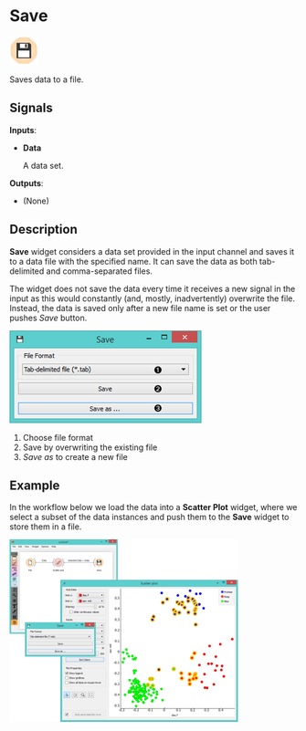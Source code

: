 Save
====

![Save widget icon](icons/save.png)

Saves data to a file.

Signals
-------

**Inputs**:

- **Data**

  A data set.

**Outputs**:

- (None)

Description
-----------

**Save** widget considers a data set provided in the input channel and saves
it to a data file with the specified name. It can save the data as both tab-delimited
and comma-separated files.

The widget does not save the data every time it receives a
new signal in the input as this would constantly (and, mostly,
inadvertently) overwrite the file. Instead, the data is saved only after
a new file name is set or the user pushes *Save* button.

![File widget with loaded Iris data set](images/Save-stamped.png)

1. Choose file format
2. Save by overwriting the existing file
3. *Save as* to create a new file

Example
-------

In the workflow below we load the data into a **Scatter Plot** widget, where
we select a subset of the data instances and push them to the **Save** widget to
store them in a file.

<img src="images/Save-Workflow.png" alt="image" width="400">

